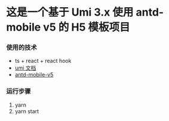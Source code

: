 # 这是一个基于 Umi 3.x 使用 antd-mobile v5 的 H5 模板项目

### 使用的技术

- ts + react + react hook
- [umi 文档](https://v3.umijs.org/zh-CN/docs/getting-started)
- [antd-mobile-v5](https://mobile.ant.design/zh/components/icon)

### 运行步骤

1. yarn
2. yarn start
